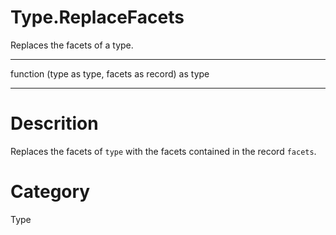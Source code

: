﻿# Type.ReplaceFacets
Replaces the facets of a type.
***
function (type as type, facets as record) as type
***
# Descrition 
Replaces the facets of <code>type</code> with the facets contained in the record <code>facets</code>.
# Category 
Type
